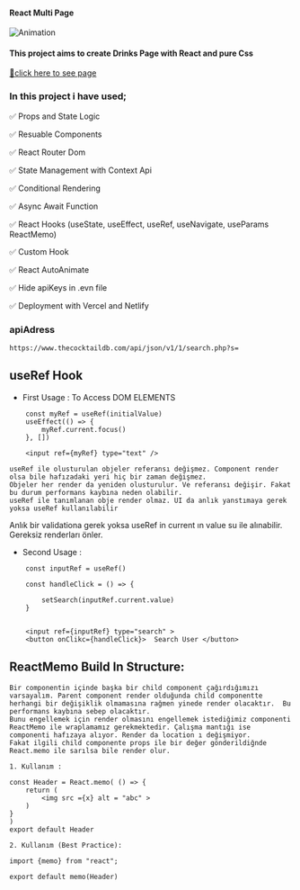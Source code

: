 #### React Multi Page 
![Animation](https://user-images.githubusercontent.com/99739515/188268371-24b566f6-e70d-4bb4-ae3d-d7dce37dd472.gif)

#### This project aims to create Drinks Page with React and pure Css
[🍹click here to see page](https://react-smilga-drinks.vercel.app)

### In this project i have used;

✅ Props and State Logic

✅ Resuable Components

✅ React Router Dom

✅ State Management with Context Api

✅ Conditional Rendering

✅ Async Await Function

✅ React Hooks (useState, useEffect, useRef, useNavigate, useParams ReactMemo)

✅ Custom Hook

✅ React AutoAnimate

✅ Hide apiKeys in .evn file

✅ Deployment with Vercel and Netlify

### apiAdress
`
https://www.thecocktaildb.com/api/json/v1/1/search.php?s=
`


## useRef Hook

- First Usage : To Access DOM ELEMENTS

```
    const myRef = useRef(initialValue)
    useEffect(() => {
        myRef.current.focus()
    }, [])

    <input ref={myRef} type="text" />

useRef ile olusturulan objeler referansı değişmez. Component render olsa bile hafızadaki yeri hiç bir zaman değişmez.
Objeler her render da yeniden olusturulur. Ve referansı değişir. Fakat bu durum performans kaybına neden olabilir.
useRef ile tanımlanan obje render olmaz. UI da anlık yanstımaya gerek yoksa useRef kullanılabilir

```
Anlık bir validationa gerek yoksa useRef in current ın value su ile alınabilir. Gereksiz renderları önler.

- Second Usage : 

```
    const inputRef = useRef()

    const handleClick = () => {

        setSearch(inputRef.current.value)
    }


    <input ref={inputRef} type="search" >
    <button onClikc={handleClick}>  Search User </button>
```

## ReactMemo Build In Structure:

```
Bir componentin içinde başka bir child component çağırdığımızı varsayalım. Parent component render olduğunda child componentte herhangi bir değişiklik olmamasına rağmen yinede render olacaktır.  Bu performans kaybına sebep olacaktır.
Bunu engellemek için render olmasını engellemek istediğimiz componenti ReactMemo ile wraplamamız gerekmektedir. Çalışma mantığı ise componenti hafızaya alıyor. Render da location ı değişmiyor.
Fakat ilgili child componente props ile bir değer gönderildiğnde React.memo ile sarılsa bile render olur.

1. Kullanım : 

const Header = React.memo( () => {
    return (
        <img src ={x} alt = "abc" >
    )
}
)
export default Header

2. Kullanım (Best Practice): 

import {memo} from "react";

export default memo(Header)

```
